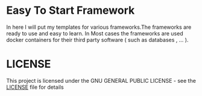 # Easy To Start Framework
In here I will put my templates for various  frameworks.The frameworks are ready to use and easy to learn. In Most cases the frameworks are used docker containers for their third party software ( such as databases , ... ). 


# LICENSE
This project is licensed under the GNU GENERAL PUBLIC LICENSE - see the [LICENSE](LICENSE) file for details
